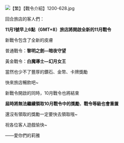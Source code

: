 ![【繁】【戰令介紹】1200-628.jpg](https://myturn.feiyuglobal.com/public/upload/20191031_3aa38ca281a8c.jpg)

回合旅店的客人們：

**11月1號早上6點（GMT+8）旅店將開啟全新的11月戰令**

新戰令包含了全新的皮膚

普通戰令：**黎明之劍—暗夜守望**

黃金戰令：**白魔導士—幻月女王**

當然也少不了豐厚的鑽石、金幣、卡牌獎勵

快來旅店暢飲吧~

 

新戰令開啟的同時，10月戰令也將結束

**屆時將無法繼續領取10月戰令中的獎勵**，**戰令等級也會重置**

還沒有領取的獎勵一定要快去領取哦~

 

祝各位客人遊戲愉快~

 

——愛你們的莉雅